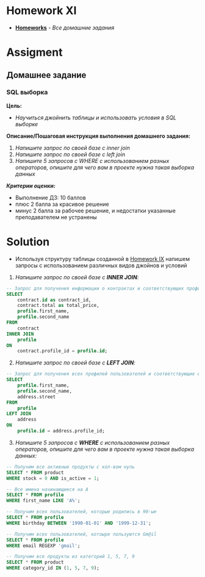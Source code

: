 # Homework XI
* **[Homeworks](/README.md)** - *Все домашние задания*
# Assigment
## Домашнее задание
### SQL выборка

**Цель:**<br>
* *Научиться джойнить таблицы и использовать условия в SQL выборке*

**Описание/Пошаговая инструкция выполнения домашнего задания:**
1. *Напишите запрос по своей базе с inner join*
2. *Напишите запрос по своей базе с left join*
3. *Напишите 5 запросов с WHERE с использованием разных операторов, опишите для чего вам в проекте нужна такая выборка данных*

***Критерии оценки:***
* Выполнение ДЗ: 10 баллов
* плюс 2 балла за красивое решение
* минус 2 балла за рабочее решение, и недостатки указанные преподавателем не устранены

[//]: # (# Assessment)
[//]: # (![image]&#40;https://user-images.githubusercontent.com/37443340/227890091-022abddf-40b5-4b30-9026-981c53cc046d.png&#41;)
# Solution
- Используя структуру таблицы созданной в [Homework IX](/Homework%20IX/README.md) напишем запросы с использованием различных видов джойнов и условий
1. *Напишите запрос по своей базе с **_INNER JOIN_**:*
```sql
-- Запрос для получения информации о контрактах и соответствующих профилях пользователей
SELECT 
    contract.id as contract_id,
    contract.total as total_price,
    profile.first_name,
    profile.second_name
FROM
    contract
INNER JOIN
    profile
ON
    contract.profile_id = profile.id;
```
2. *Напишите запрос по своей базе с **_LEFT JOIN_**:*
```sql
-- Запрос для получения всех профилей пользователей и соответствующие им адреса, если они существуют.
SELECT 
    profile.first_name,
    profile.second_name,
    address.street
FROM
    profile
LEFT JOIN
    address
ON
    profile.id = address.profile_id;
```
3. *Напишите 5 запросов с **_WHERE_** с использованием разных операторов, опишите для чего вам в проекте нужна такая выборка данных:*
```sql
-- Получим все активные продукты с кол-вом нуль
SELECT * FROM product
WHERE stock = 0 AND is_active = 1;

-- Все имена начинающиеся на A
SELECT * FROM profile
WHERE first_name LIKE 'A%';

-- Получим всех пользователей, которые родились в 90-ые
SELECT * FROM profile
WHERE birthday BETWEEN '1990-01-01' AND '1999-12-31';

-- Получим всех пользователей, котоыре пользуются Gm@il
SELECT * FROM profile
WHERE email REGEXP 'gmail';

-- Получим все продукты из категорий 1, 5, 7, 9
SELECT * FROM product
WHERE category_id IN (1, 5, 7, 9);
```
